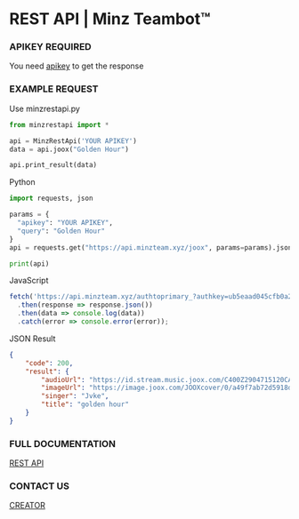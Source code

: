# REST API | Minz Teambot™

### APIKEY REQUIRED
You need <a href="https://api.minzteam.xyz">apikey</a> to get the response

### EXAMPLE REQUEST
Use minzrestapi.py
```python
from minzrestapi import *

api = MinzRestApi('YOUR APIKEY')
data = api.joox("Golden Hour")

api.print_result(data)
```
Python
```python
import requests, json

params = {
  "apikey": "YOUR APIKEY",
  "query": "Golden Hour"
}
api = requests.get("https://api.minzteam.xyz/joox", params=params).json()

print(api)
```
JavaScript
```javascript
fetch('https://api.minzteam.xyz/authtoprimary_?authkey=ub5eaad045cfb0a2b4ecdee9857c75e92:XKtwQyRvKS16fP5q5DqO&apikey=YOUR_APIKEY')
  .then(response => response.json())
  .then(data => console.log(data))
  .catch(error => console.error(error));
```
JSON Result
```json
{
    "code": 200,
    "result": {
        "audioUrl": "https://id.stream.music.joox.com/C400Z2904715120CAE.m4a?vkey=6B50675275CC3B96A307AF62A8BB124980D448B267B520A0E2838341A6F38652EE03F78A0CDA292B1837B9506661E7949D4D33415FA2E096&amp;hdnts=exp=1685745983~acl=/*~hmac=a10ada93a17b37ba812aad1a2003dfdda8d3664307c1f4387c8ade6795d4ce54&fromtag=8&guid=JOOX@WEB_OPENUDID",
        "imageUrl": "https://image.joox.com/JOOXcover/0/a49f7ab72d5918d5/1000",
        "singer": "Jvke",
        "title": "golden hour"
    }
}
```

### FULL DOCUMENTATION
<a href="https://api.minzteam.xyz/">REST API</a>

### CONTACT US
<a href="https://line.me/ti/p/~visss.">CREATOR</a>

